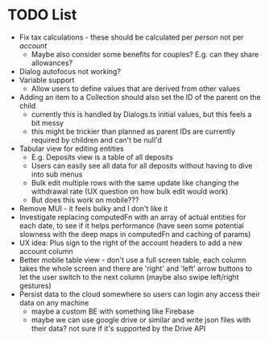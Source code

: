 # TODO List

* Fix tax calculations - these should be calculated per _person_ not per _account_
  * Maybe also consider some benefits for couples? E.g. can they share allowances?
* Dialog autofocus not working?
* Variable support
  * Allow users to define values that are derived from other values
* Adding an item to a Collection should also set the ID of the parent on the child
  * currently this is handled by Dialogs.ts initial values, but this feels a bit messy
  * this might be trickier than planned as parent IDs are currently required by children and can't be null'd
* Tabular view for editing entities
  * E.g. Deposits view is a table of all deposits
  * Users can easily see all data for all deposits without having to dive into sub menus
  * Bulk edit multiple rows with the same update like changing the withdrawal rate (UX question on how bulk edit would work)
  * But does this work on mobile???
* Remove MUI - it feels bulky and I don't like it
* Investigate replacing computedFn with an array of actual entities for each date, to see if it helps performance (have seen some potential slowness with the deep maps in computedFn and caching of params)
* UX idea: Plus sign to the right of the account headers to add a new account column
* Better mobile table view - don't use a full screen table, each column takes the whole screen and there are 'right' and 'left' arrow buttons to let the user switch to the next column (maybe also swipe left/right gestures)
* Persist data to the cloud somewhere so users can login any access their data on any machine
  * maybe a custom BE with something like Firebase
  * maybe we can use google drive or similar and write json files with their data? not sure if it's supported by the Drive API